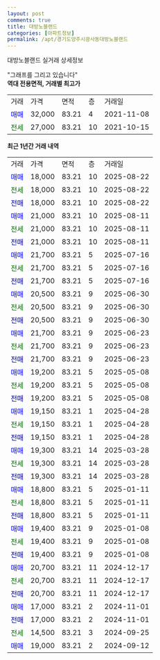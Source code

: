 ```yaml
---
layout: post
comments: true
title: 대방노블랜드
categories: [아파트정보]
permalink: /apt/경기도양주시광사동대방노블랜드
---
```


대방노블랜드 실거래 상세정보

<script type="text/javascript">
  google.charts.load('current', {'packages':['line', 'corechart']});
  google.charts.setOnLoadCallback(drawChart);

  function drawChart() {
    var data = new google.visualization.DataTable();
    data.addColumn('date', '거래일');
    data.addColumn('number', "매매");
    data.addColumn('number', "전세");
    data.addColumn('number', "전매");

    data.addRows([[new Date(Date.parse("2025-08-22")), 18000, null, null], [new Date(Date.parse("2025-08-22")), null, 18000, null], [new Date(Date.parse("2025-08-22")), null, null, 18000], [new Date(Date.parse("2025-08-11")), 21000, null, null], [new Date(Date.parse("2025-08-11")), null, 21000, null], [new Date(Date.parse("2025-08-11")), null, null, 21000], [new Date(Date.parse("2025-07-16")), 21700, null, null], [new Date(Date.parse("2025-07-16")), null, 21700, null], [new Date(Date.parse("2025-07-16")), null, null, 21700], [new Date(Date.parse("2025-06-30")), 20500, null, null], [new Date(Date.parse("2025-06-30")), null, 20500, null], [new Date(Date.parse("2025-06-30")), null, null, 20500], [new Date(Date.parse("2025-06-23")), 21700, null, null], [new Date(Date.parse("2025-06-23")), null, 21700, null], [new Date(Date.parse("2025-06-23")), null, null, 21700], [new Date(Date.parse("2025-05-08")), 19200, null, null], [new Date(Date.parse("2025-05-08")), null, 19200, null], [new Date(Date.parse("2025-05-08")), null, null, 19200], [new Date(Date.parse("2025-04-28")), 19150, null, null], [new Date(Date.parse("2025-04-28")), null, 19150, null], [new Date(Date.parse("2025-04-28")), null, null, 19150], [new Date(Date.parse("2025-03-28")), 19300, null, null], [new Date(Date.parse("2025-03-28")), null, 19300, null], [new Date(Date.parse("2025-03-28")), null, null, 19300], [new Date(Date.parse("2025-01-11")), 18800, null, null], [new Date(Date.parse("2025-01-11")), null, 18800, null], [new Date(Date.parse("2025-01-11")), null, null, 18800], [new Date(Date.parse("2025-01-08")), 19400, null, null], [new Date(Date.parse("2025-01-08")), null, 19400, null], [new Date(Date.parse("2025-01-08")), null, null, 19400], [new Date(Date.parse("2024-12-17")), 20700, null, null], [new Date(Date.parse("2024-12-17")), null, 20700, null], [new Date(Date.parse("2024-12-17")), null, null, 20700], [new Date(Date.parse("2024-11-01")), 17000, null, null], [new Date(Date.parse("2024-11-01")), null, null, 17000], [new Date(Date.parse("2024-09-25")), null, 14500, null], [new Date(Date.parse("2024-09-12")), 19000, null, null]]);

    var options = {
      hAxis: {
        format: 'yyyy/MM/dd'
      },    
      lineWidth: 0,
      pointsVisible: true,    
      title: '최근 1년간 유형별 실거래가 분포',
      legend: { position: 'bottom' }
    };

    var formatter = new google.visualization.NumberFormat({pattern:'###,###'} );
    formatter.format(data, 1);
    formatter.format(data, 2);
    
    setTimeout(function() {
        var chart = new google.visualization.LineChart(document.getElementById('columnchart_material'));
        chart.draw(data, (options));
        document.getElementById('loading').style.display = 'none';
    }, 200);
  }
</script>


<div id="loading" style="z-index:20; display: block; margin-left: 0px">"그래프를 그리고 있습니다"</div>
<div id="columnchart_material" style="width: 95%; margin-left: 0px; display: block"></div>
<!-- contents start -->
<b>역대 전용면적, 거래별 최고가</b>
<table class="sortable">
    <tr>
      <td>거래</td>
      <td>가격</td>
      <td>면적</td>
      <td>층</td>
      <td>거래일</td>
    </tr>
        <tr>
          <td><a style="color: blue">매매</a></td>
          <td>32,000</td>
          <td>83.21</td>
          <td>4</td>
          <td>2021-11-08</td>
        </tr>        
        <tr>
              <td><a style="color: darkgreen">전세</a></td>
              <td>27,000</td>
              <td>83.21</td>
              <td>10</td>
              <td>2021-10-15</td>
            </tr>        
    
</table>

<b>최근 1년간 거래 내역</b>

<table class="sortable">
    <tr>
      <td>거래</td>
      <td>가격</td>
      <td>면적</td>
      <td>층</td>
      <td>거래일</td>
    </tr>
    <tr>
      <td><a style="color: blue">매매</a></td>
      <td>18,000</td>
      <td>83.21</td>
      <td>10</td>
      <td>2025-08-22</td>
    </tr>          <tr>
      <td><a style="color: darkgreen">전세</a></td>
      <td>18,000</td>
      <td>83.21</td>
      <td>10</td>
      <td>2025-08-22</td>
    </tr>          <tr>
      <td><a style="color: darkblue">전매</a></td>
      <td>18,000</td>
      <td>83.21</td>
      <td>10</td>
      <td>2025-08-22</td>
    </tr>          <tr>
      <td><a style="color: blue">매매</a></td>
      <td>21,000</td>
      <td>83.21</td>
      <td>10</td>
      <td>2025-08-11</td>
    </tr>          <tr>
      <td><a style="color: darkgreen">전세</a></td>
      <td>21,000</td>
      <td>83.21</td>
      <td>10</td>
      <td>2025-08-11</td>
    </tr>          <tr>
      <td><a style="color: darkblue">전매</a></td>
      <td>21,000</td>
      <td>83.21</td>
      <td>10</td>
      <td>2025-08-11</td>
    </tr>          <tr>
      <td><a style="color: blue">매매</a></td>
      <td>21,700</td>
      <td>83.21</td>
      <td>5</td>
      <td>2025-07-16</td>
    </tr>          <tr>
      <td><a style="color: darkgreen">전세</a></td>
      <td>21,700</td>
      <td>83.21</td>
      <td>5</td>
      <td>2025-07-16</td>
    </tr>          <tr>
      <td><a style="color: darkblue">전매</a></td>
      <td>21,700</td>
      <td>83.21</td>
      <td>5</td>
      <td>2025-07-16</td>
    </tr>          <tr>
      <td><a style="color: blue">매매</a></td>
      <td>20,500</td>
      <td>83.21</td>
      <td>9</td>
      <td>2025-06-30</td>
    </tr>          <tr>
      <td><a style="color: darkgreen">전세</a></td>
      <td>20,500</td>
      <td>83.21</td>
      <td>9</td>
      <td>2025-06-30</td>
    </tr>          <tr>
      <td><a style="color: darkblue">전매</a></td>
      <td>20,500</td>
      <td>83.21</td>
      <td>9</td>
      <td>2025-06-30</td>
    </tr>          <tr>
      <td><a style="color: blue">매매</a></td>
      <td>21,700</td>
      <td>83.21</td>
      <td>9</td>
      <td>2025-06-23</td>
    </tr>          <tr>
      <td><a style="color: darkgreen">전세</a></td>
      <td>21,700</td>
      <td>83.21</td>
      <td>9</td>
      <td>2025-06-23</td>
    </tr>          <tr>
      <td><a style="color: darkblue">전매</a></td>
      <td>21,700</td>
      <td>83.21</td>
      <td>9</td>
      <td>2025-06-23</td>
    </tr>          <tr>
      <td><a style="color: blue">매매</a></td>
      <td>19,200</td>
      <td>83.21</td>
      <td>5</td>
      <td>2025-05-08</td>
    </tr>          <tr>
      <td><a style="color: darkgreen">전세</a></td>
      <td>19,200</td>
      <td>83.21</td>
      <td>5</td>
      <td>2025-05-08</td>
    </tr>          <tr>
      <td><a style="color: darkblue">전매</a></td>
      <td>19,200</td>
      <td>83.21</td>
      <td>5</td>
      <td>2025-05-08</td>
    </tr>          <tr>
      <td><a style="color: blue">매매</a></td>
      <td>19,150</td>
      <td>83.21</td>
      <td>1</td>
      <td>2025-04-28</td>
    </tr>          <tr>
      <td><a style="color: darkgreen">전세</a></td>
      <td>19,150</td>
      <td>83.21</td>
      <td>1</td>
      <td>2025-04-28</td>
    </tr>          <tr>
      <td><a style="color: darkblue">전매</a></td>
      <td>19,150</td>
      <td>83.21</td>
      <td>1</td>
      <td>2025-04-28</td>
    </tr>          <tr>
      <td><a style="color: blue">매매</a></td>
      <td>19,300</td>
      <td>83.21</td>
      <td>14</td>
      <td>2025-03-28</td>
    </tr>          <tr>
      <td><a style="color: darkgreen">전세</a></td>
      <td>19,300</td>
      <td>83.21</td>
      <td>14</td>
      <td>2025-03-28</td>
    </tr>          <tr>
      <td><a style="color: darkblue">전매</a></td>
      <td>19,300</td>
      <td>83.21</td>
      <td>14</td>
      <td>2025-03-28</td>
    </tr>          <tr>
      <td><a style="color: blue">매매</a></td>
      <td>18,800</td>
      <td>83.21</td>
      <td>5</td>
      <td>2025-01-11</td>
    </tr>          <tr>
      <td><a style="color: darkgreen">전세</a></td>
      <td>18,800</td>
      <td>83.21</td>
      <td>5</td>
      <td>2025-01-11</td>
    </tr>          <tr>
      <td><a style="color: darkblue">전매</a></td>
      <td>18,800</td>
      <td>83.21</td>
      <td>5</td>
      <td>2025-01-11</td>
    </tr>          <tr>
      <td><a style="color: blue">매매</a></td>
      <td>19,400</td>
      <td>83.21</td>
      <td>9</td>
      <td>2025-01-08</td>
    </tr>          <tr>
      <td><a style="color: darkgreen">전세</a></td>
      <td>19,400</td>
      <td>83.21</td>
      <td>9</td>
      <td>2025-01-08</td>
    </tr>          <tr>
      <td><a style="color: darkblue">전매</a></td>
      <td>19,400</td>
      <td>83.21</td>
      <td>9</td>
      <td>2025-01-08</td>
    </tr>          <tr>
      <td><a style="color: blue">매매</a></td>
      <td>20,700</td>
      <td>83.21</td>
      <td>11</td>
      <td>2024-12-17</td>
    </tr>          <tr>
      <td><a style="color: darkgreen">전세</a></td>
      <td>20,700</td>
      <td>83.21</td>
      <td>11</td>
      <td>2024-12-17</td>
    </tr>          <tr>
      <td><a style="color: darkblue">전매</a></td>
      <td>20,700</td>
      <td>83.21</td>
      <td>11</td>
      <td>2024-12-17</td>
    </tr>          <tr>
      <td><a style="color: blue">매매</a></td>
      <td>17,000</td>
      <td>83.21</td>
      <td>2</td>
      <td>2024-11-01</td>
    </tr>          <tr>
      <td><a style="color: darkblue">전매</a></td>
      <td>17,000</td>
      <td>83.21</td>
      <td>2</td>
      <td>2024-11-01</td>
    </tr>          <tr>
      <td><a style="color: darkgreen">전세</a></td>
      <td>14,500</td>
      <td>83.21</td>
      <td>3</td>
      <td>2024-09-25</td>
    </tr>          <tr>
      <td><a style="color: blue">매매</a></td>
      <td>19,000</td>
      <td>83.21</td>
      <td>2</td>
      <td>2024-09-12</td>
    </tr>      </table>
<!-- contents end -->    

